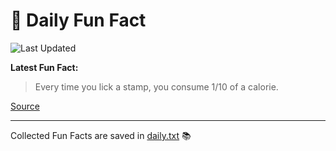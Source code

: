 # 🌟 Daily Fun Fact

![Last Updated](https://img.shields.io/badge/Last_Updated-2025_07_20-blue?style=flat-square)

**Latest Fun Fact:**

> Every time you lick a stamp, you consume 1/10 of a calorie.

[Source](http://www.djtech.net/humor/useless_facts.htm)

---

Collected Fun Facts are saved in [daily.txt](daily.txt) 📚
